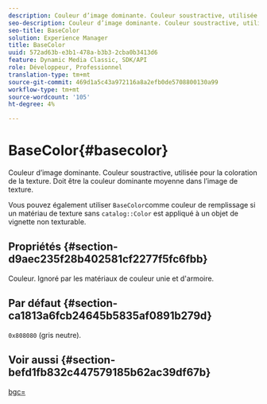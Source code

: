 ```yaml
---
description: Couleur d’image dominante. Couleur soustractive, utilisée pour la coloration de la texture. Doit être la couleur dominante moyenne dans l’image de texture.
seo-description: Couleur d’image dominante. Couleur soustractive, utilisée pour la coloration de la texture. Doit être la couleur dominante moyenne dans l’image de texture.
seo-title: BaseColor
solution: Experience Manager
title: BaseColor
uuid: 572ad63b-e3b1-478a-b3b3-2cba0b3413d6
feature: Dynamic Media Classic, SDK/API
role: Développeur, Professionnel
translation-type: tm+mt
source-git-commit: 469d1a5c43a972116a8a2efb0de5708800130a99
workflow-type: tm+mt
source-wordcount: '105'
ht-degree: 4%

---
```



# BaseColor{#basecolor}

Couleur d’image dominante. Couleur soustractive, utilisée pour la coloration de la texture. Doit être la couleur dominante moyenne dans l’image de texture.

Vous pouvez également utiliser `BaseColor`comme couleur de remplissage si un matériau de texture sans `catalog::Color` est appliqué à un objet de vignette non texturable.

## Propriétés {#section-d9aec235f28b402581cf2277f5fc6fbb}

Couleur. Ignoré par les matériaux de couleur unie et d&#39;armoire.

## Par défaut {#section-ca1813a6fcb24645b5835af0891b279d}

`0x808080` (gris neutre).

## Voir aussi {#section-befd1fb832c447579185b62ac39df67b}

[bgc=](../../../../../ir-api/http-protocol/image-rendering-api-ref/c-ir-http-protocol-ref/c-ir-http-protocol-command-reference/r-ir-bgc.md#reference-3f5c78cea01c4a85aa582076d23aebb0)
